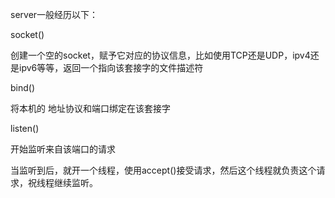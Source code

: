 server一般经历以下：

socket()

创建一个空的socket，赋予它对应的协议信息，比如使用TCP还是UDP，ipv4还是ipv6等等，返回一个指向该套接字的文件描述符

bind()

将本机的 地址协议和端口绑定在该套接字

listen()

开始监听来自该端口的请求



当监听到后，就开一个线程，使用accept()接受请求，然后这个线程就负责这个请求，祝线程继续监听。

